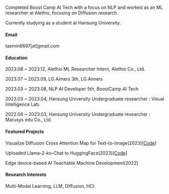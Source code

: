 Completed Boost Camp AI Tech with a focus on NLP and worked as an ML researcher at Alethio, focusing on Diffusion research.

Currently studying as a student at Hansung University.

#### Email
taemin6697[at]gmail.com

#### Education
2023.08 ~ 2023.12, Alethio ML Researcher Intern, Alethio Co., Ltd.

2023.07 ~ 2023.09, LG Aimers 3th, LG Aimers

2023.03 ~ 2023.08, NLP AI Developer 5th, BoostCamp AI Tech

2023.03 ~ 2023.04, Hansung University Undergraduate researcher : Visual Intelligence Lab.

2022.06 ~ 2023.03, Hansung University Undergraduate researcher : Marusys edu Co., Ltd.

#### Featured Projects
Visualize Diffusion Cross Attention Map for Text-to-Image(2023)[[Code]](https://github.com/wooyeolBaek/attention-map)

Uploaded Llama-2-ko-Chat to HuggingFace(2023)[[Code]](https://huggingface.co/kfkas/Llama-2-ko-7b-Chat)

Edge device-based AI Teachable Machine Development(2022)

#### Research Interests
Multi-Modal Learning, LLM, Diffusion, HCI
